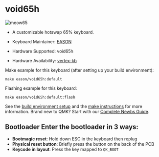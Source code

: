 # void65h

![meow65](https://i.imgur.com/3Z3jNAS.jpg)

* A customizable hotswap 65% keyboard.

* Keyboard Maintainer: [EASON](https://github.com/EasonQian1)
* Hardware Supported: void65h
* Hardware Availability: [vertex-kb](https://github.com/Vertex-kb)

Make example for this keyboard (after setting up your build environment):

    make eason/void65h:default

Flashing example for this keyboard:

    make eason/void65h:default:flash

See the [build environment setup](https://docs.qmk.fm/#/getting_started_build_tools) and the [make instructions](https://docs.qmk.fm/#/getting_started_make_guide) for more information. Brand new to QMK? Start with our [Complete Newbs Guide](https://docs.qmk.fm/#/newbs).

## Bootloader Enter the bootloader in 3 ways:
* **Bootmagic reset**: Hold down ESC in the keyboard then replug
* **Physical reset button**: Briefly press the button on the back of the PCB
* **Keycode in layout**: Press the key mapped to `QK_BOOT`
